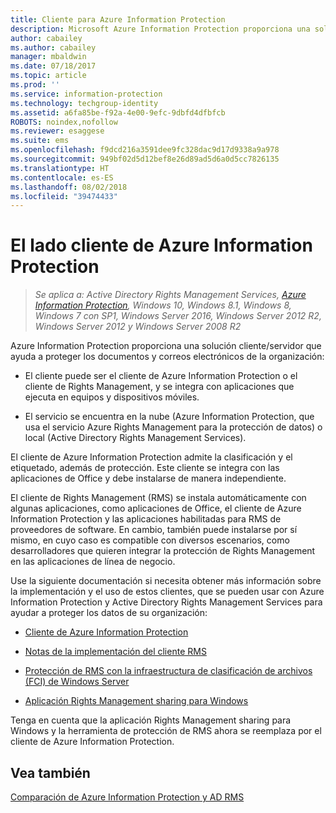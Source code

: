 ```yaml
---
title: Cliente para Azure Information Protection
description: Microsoft Azure Information Protection proporciona una solución cliente/servidor que ayuda a proteger los datos de la organización. El cliente (el cliente de Azure Information Protection o el cliente de Rights Management) se integra con aplicaciones que ejecuta en equipos y dispositivos móviles.
author: cabailey
ms.author: cabailey
manager: mbaldwin
ms.date: 07/18/2017
ms.topic: article
ms.prod: ''
ms.service: information-protection
ms.technology: techgroup-identity
ms.assetid: a6fa85be-f92a-4e00-9efc-9dbfd4dfbfcb
ROBOTS: noindex,nofollow
ms.reviewer: esaggese
ms.suite: ems
ms.openlocfilehash: f9dcd216a3591dee9fc328dac9d17d9338a9a978
ms.sourcegitcommit: 949bf02d5d12bef8e26d89ad5d6a0d5cc7826135
ms.translationtype: HT
ms.contentlocale: es-ES
ms.lasthandoff: 08/02/2018
ms.locfileid: "39474433"
---
```

# <a name="the-client-side-of-azure-information-protection"></a>El lado cliente de Azure Information Protection

>*Se aplica a: Active Directory Rights Management Services, [Azure Information Protection](https://azure.microsoft.com/pricing/details/information-protection), Windows 10, Windows 8.1, Windows 8, Windows 7 con SP1, Windows Server 2016, Windows Server 2012 R2, Windows Server 2012 y Windows Server 2008 R2*

Azure Information Protection proporciona una solución cliente/servidor que ayuda a proteger los documentos y correos electrónicos de la organización:

- El cliente puede ser el cliente de Azure Information Protection o el cliente de Rights Management, y se integra con aplicaciones que ejecuta en equipos y dispositivos móviles. 

- El servicio se encuentra en la nube (Azure Information Protection, que usa el servicio Azure Rights Management para la protección de datos) o local (Active Directory Rights Management Services). 

El cliente de Azure Information Protection admite la clasificación y el etiquetado, además de protección. Este cliente se integra con las aplicaciones de Office y debe instalarse de manera independiente.

El cliente de Rights Management (RMS) se instala automáticamente con algunas aplicaciones, como aplicaciones de Office, el cliente de Azure Information Protection y las aplicaciones habilitadas para RMS de proveedores de software. En cambio, también puede instalarse por sí mismo, en cuyo caso es compatible con diversos escenarios, como desarrolladores que quieren integrar la protección de Rights Management en las aplicaciones de línea de negocio.

Use la siguiente documentación si necesita obtener más información sobre la implementación y el uso de estos clientes, que se pueden usar con Azure Information Protection y Active Directory Rights Management Services para ayudar a proteger los datos de su organización:

- [Cliente de Azure Information Protection](AIP-client.md)

- [Notas de la implementación del cliente RMS](client-deployment-notes.md)

- [Protección de RMS con la infraestructura de clasificación de archivos (FCI) de Windows Server](configure-fci.md)

- [Aplicación Rights Management sharing para Windows](sharing-app-windows.md)

Tenga en cuenta que la aplicación Rights Management sharing para Windows y la herramienta de protección de RMS ahora se reemplaza por el cliente de Azure Information Protection. 


## <a name="see-also"></a>Vea también
[Comparación de Azure Information Protection y AD RMS](../compare-on-premise.md)
